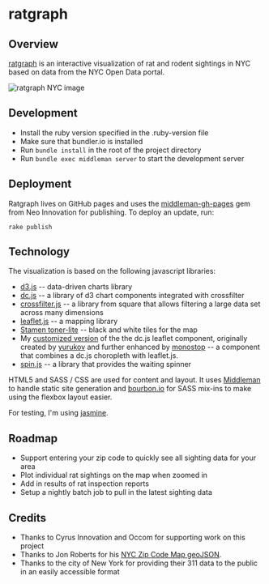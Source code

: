 ratgraph
========

## Overview

[ratgraph](https://sbrudz.github.io/ratgraph/) is an interactive visualization of rat and rodent sightings in NYC based on data from the NYC Open Data portal.

![ratgraph NYC image](https://sbrudz.github.io/ratgraph/images/ratgraph.png)

## Development

* Install the ruby version specified in the .ruby-version file
* Make sure that bundler.io is installed
* Run `bundle install` in the root of the project directory
* Run `bundle exec middleman server` to start the development server

## Deployment

Ratgraph lives on GitHub pages and uses the [middleman-gh-pages](https://github.com/neo/middleman-gh-pages) gem from Neo Innovation for publishing.  To deploy an update, run:
```
rake publish
```

## Technology

The visualization is based on the following javascript libraries:
* [d3.js](http://d3js.org/) -- data-driven charts library
* [dc.js](http://dc-js.github.io/dc.js/) -- a library of d3 chart components integrated with crossfilter
* [crossfilter.js](http://square.github.io/crossfilter/) -- a library from square that allows filtering a large data set across many dimensions
* [leaflet.js](http://leafletjs.com/) -- a mapping library
* [Stamen toner-lite](https://github.com/Citytracking/toner) -- black and white tiles for the map
* My [customized version](https://github.com/sbrudz/dc.leaflet.js) of the the dc.js leaflet component, originally created by [yurukov](https://github.com/yurukov/dc.leaflet.js) and further enhanced by [monostop](https://github.com/monostop/dc.leaflet.js) -- a component that combines a dc.js choropleth with leaflet.js.
* [spin.js](http://fgnass.github.io/spin.js/) -- a library that provides the waiting spinner

HTML5 and SASS / CSS are used for content and layout.  It uses [Middleman](http://middlemanapp.com/) to handle static site generation and [bourbon.io](http://bourbon.io/) for SASS mix-ins to make using the flexbox layout easier.

For testing, I'm using [jasmine](http://jasmine.github.io/2.0/introduction.html).

## Roadmap

* Support entering your zip code to quickly see all sighting data for your area
* Plot individual rat sightings on the map when zoomed in
* Add in results of rat inspection reports
* Setup a nightly batch job to pull in the latest sighting data

## Credits
* Thanks to Cyrus Innovation and Occom for supporting work on this project
* Thanks to Jon Roberts for his <a href="https://github.com/jonroberts/d3Mapping">NYC Zip Code Map geoJSON</a>.
* Thanks to the city of New York for providing their 311 data to the public in an easily accessible format
